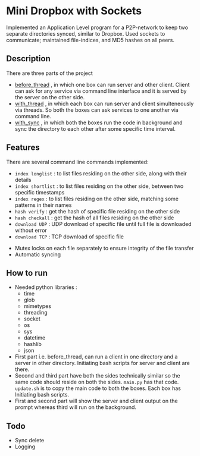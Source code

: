 # Mini Dropbox with Sockets

Implemented an Application Level program for a P2P-network to keep two separate directories synced, similar to Dropbox. Used sockets to communicate; maintained file-indices, and MD5 hashes on all peers.

## Description

There are three parts of the project
* [before_thread](/before_thread) , in which one box can run server and other client. Client can ask for any service via command line interface and it is served by the server on the other side.
* [with_thread](/with_thread) , in which each box can run server and client simulteneously via threads. So both the boxes can ask services to one another via command line.
* [with_sync](/with_sync) , in which both the boxes run the code in background and sync the directory to each other after some specific time interval.

## Features

There are several command line commands implemented:
* `index longlist` : to list files residing on the other side, along with their details
* `index shortlist` : to list files residing on the other side, between two specific timestamps
* `index regex` : to list files residing on the other side, matching some patterns in their names
* `hash verify` : get the hash of specific file residing on the other side
* `hash checkall` : get the hash of all files residing on the other side
* `download UDP` : UDP download of specific file until full file is downloaded without error
* `download TCP` : TCP download of specific file

- Mutex locks on each file separately to ensure integrity of the file transfer
- Automatic syncing

## How to run
- Needed python libraries :
	- time
	- glob
	- mimetypes
	- threading
	- socket
	- os
	- sys
	- datetime
	- hashlib
	- json
- First part i.e. before_thread, can run a client in one directory and a server in other directory. Initiating bash scripts for server and client are there.
- Second and third part have both the sides technically similar so the same code should reside on both the sides. `main.py` has that code. `update.sh` is to copy the main code to both the boxes. Each box has Initiating bash scripts.
- First and second part will show the server and client output on the prompt whereas third will run on the background.

## Todo
- Sync delete
- Logging
